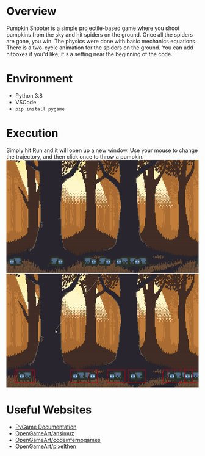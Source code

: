 # Overview
Pumpkin Shooter is a simple projectile-based game where you shoot pumpkins from the sky and hit spiders on the ground. Once all the spiders are gone, you win. The physics were done with basic mechanics equations. There is a two-cycle animation for the spiders on the ground. You can add hitboxes if you'd like; it's a setting near the beginning of the code.
# Environment
* Python 3.8
* VSCode
* ` pip install pygame ` 

# Execution
Simply hit Run and it will open up a new window. Use your mouse to change the trajectory, and then click once to throw a pumpkin.
![gameplay](gameplay2.gif)
![gameplay with hitboxes](gameplay1.gif)
# Useful Websites
* [PyGame Documentation](https://www.pygame.org/docs/)
* [OpenGameArt/ansimuz](https://opengameart.org/users/ansimuz)
* [OpenGameArt/codeinfernogames](https://opengameart.org/users/codeinfernogames)
* [OpenGameArt/pixelthen](https://opengameart.org/users/pixelthen)

